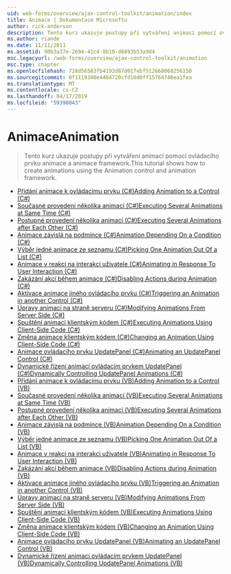 ```yaml
---
uid: web-forms/overview/ajax-control-toolkit/animation/index
title: Animace | Dokumentace Microsoftu
author: rick-anderson
description: Tento kurz ukazuje postupy při vytváření animací pomocí ovládacího prvku animace a animace framework.
ms.author: riande
ms.date: 11/11/2011
ms.assetid: 90b3a37e-2694-41c4-8b10-d6893b53a9d4
msc.legacyurl: /web-forms/overview/ajax-control-toolkit/animation
msc.type: chapter
ms.openlocfilehash: 728d56583fb4192d87d01febf512668068256150
ms.sourcegitcommit: 0f1119340e4464720cfd16d0ff15764746ea1fea
ms.translationtype: MT
ms.contentlocale: cs-CZ
ms.lasthandoff: 04/17/2019
ms.locfileid: "59398043"
---
```

# <a name="animation"></a><span data-ttu-id="23813-103">Animace</span><span class="sxs-lookup"><span data-stu-id="23813-103">Animation</span></span>

> <span data-ttu-id="23813-104">Tento kurz ukazuje postupy při vytváření animací pomocí ovládacího prvku animace a animace framework.</span><span class="sxs-lookup"><span data-stu-id="23813-104">This tutorial shows how to create animations using the Animation control and animation framework.</span></span>


- [<span data-ttu-id="23813-105">Přidání animace k ovládacímu prvku (C#)</span><span class="sxs-lookup"><span data-stu-id="23813-105">Adding Animation to a Control (C#)</span></span>](adding-animation-to-a-control-cs.md)
- [<span data-ttu-id="23813-106">Současné provedení několika animací (C#)</span><span class="sxs-lookup"><span data-stu-id="23813-106">Executing Several Animations at Same Time (C#)</span></span>](executing-several-animations-at-the-same-time-cs.md)
- [<span data-ttu-id="23813-107">Postupné provedení několika animací (C#)</span><span class="sxs-lookup"><span data-stu-id="23813-107">Executing Several Animations after Each Other (C#)</span></span>](executing-several-animations-after-each-other-cs.md)
- [<span data-ttu-id="23813-108">Animace závislá na podmínce (C#)</span><span class="sxs-lookup"><span data-stu-id="23813-108">Animation Depending On a Condition (C#)</span></span>](animation-depending-on-a-condition-cs.md)
- [<span data-ttu-id="23813-109">Výběr jedné animace ze seznamu (C#)</span><span class="sxs-lookup"><span data-stu-id="23813-109">Picking One Animation Out Of a List (C#)</span></span>](picking-one-animation-out-of-a-list-cs.md)
- [<span data-ttu-id="23813-110">Animace v reakci na interakci uživatele (C#)</span><span class="sxs-lookup"><span data-stu-id="23813-110">Animating in Response To User Interaction (C#)</span></span>](animating-in-response-to-user-interaction-cs.md)
- [<span data-ttu-id="23813-111">Zakázání akcí během animace (C#)</span><span class="sxs-lookup"><span data-stu-id="23813-111">Disabling Actions during Animation (C#)</span></span>](disabling-actions-during-animation-cs.md)
- [<span data-ttu-id="23813-112">Aktivace animace jiného ovládacího prvku (C#)</span><span class="sxs-lookup"><span data-stu-id="23813-112">Triggering an Animation in another Control (C#)</span></span>](triggering-an-animation-in-another-control-cs.md)
- [<span data-ttu-id="23813-113">Úpravy animací na straně serveru (C#)</span><span class="sxs-lookup"><span data-stu-id="23813-113">Modifying Animations From Server Side (C#)</span></span>](modifying-animations-from-the-server-side-cs.md)
- [<span data-ttu-id="23813-114">Spuštění animací klientským kódem (C#)</span><span class="sxs-lookup"><span data-stu-id="23813-114">Executing Animations Using Client-Side Code (C#)</span></span>](executing-animations-using-client-side-code-cs.md)
- [<span data-ttu-id="23813-115">Změna animace klientským kódem (C#)</span><span class="sxs-lookup"><span data-stu-id="23813-115">Changing an Animation Using Client-Side Code (C#)</span></span>](changing-an-animation-using-client-side-code-cs.md)
- [<span data-ttu-id="23813-116">Animace ovládacího prvku UpdatePanel (C#)</span><span class="sxs-lookup"><span data-stu-id="23813-116">Animating an UpdatePanel Control (C#)</span></span>](animating-an-updatepanel-control-cs.md)
- [<span data-ttu-id="23813-117">Dynamické řízení animací ovládacím prvkem UpdatePanel (C#)</span><span class="sxs-lookup"><span data-stu-id="23813-117">Dynamically Controlling UpdatePanel Animations (C#)</span></span>](dynamically-controlling-updatepanel-animations-cs.md)
- [<span data-ttu-id="23813-118">Přidání animace k ovládacímu prvku (VB)</span><span class="sxs-lookup"><span data-stu-id="23813-118">Adding Animation to a Control (VB)</span></span>](adding-animation-to-a-control-vb.md)
- [<span data-ttu-id="23813-119">Současné provedení několika animací (VB)</span><span class="sxs-lookup"><span data-stu-id="23813-119">Executing Several Animations at Same Time (VB)</span></span>](executing-several-animations-at-the-same-time-vb.md)
- [<span data-ttu-id="23813-120">Postupné provedení několika animací (VB)</span><span class="sxs-lookup"><span data-stu-id="23813-120">Executing Several Animations after Each Other (VB)</span></span>](executing-several-animations-after-each-other-vb.md)
- [<span data-ttu-id="23813-121">Animace závislá na podmínce (VB)</span><span class="sxs-lookup"><span data-stu-id="23813-121">Animation Depending On a Condition (VB)</span></span>](animation-depending-on-a-condition-vb.md)
- [<span data-ttu-id="23813-122">Výběr jedné animace ze seznamu (VB)</span><span class="sxs-lookup"><span data-stu-id="23813-122">Picking One Animation Out Of a List (VB)</span></span>](picking-one-animation-out-of-a-list-vb.md)
- [<span data-ttu-id="23813-123">Animace v reakci na interakci uživatele (VB)</span><span class="sxs-lookup"><span data-stu-id="23813-123">Animating in Response To User Interaction (VB)</span></span>](animating-in-response-to-user-interaction-vb.md)
- [<span data-ttu-id="23813-124">Zakázání akcí během animace (VB)</span><span class="sxs-lookup"><span data-stu-id="23813-124">Disabling Actions during Animation (VB)</span></span>](disabling-actions-during-animation-vb.md)
- [<span data-ttu-id="23813-125">Aktivace animace jiného ovládacího prvku (VB)</span><span class="sxs-lookup"><span data-stu-id="23813-125">Triggering an Animation in another Control (VB)</span></span>](triggering-an-animation-in-another-control-vb.md)
- [<span data-ttu-id="23813-126">Úpravy animací na straně serveru (VB)</span><span class="sxs-lookup"><span data-stu-id="23813-126">Modifying Animations From Server Side (VB)</span></span>](modifying-animations-from-the-server-side-vb.md)
- [<span data-ttu-id="23813-127">Spuštění animací klientským kódem (VB)</span><span class="sxs-lookup"><span data-stu-id="23813-127">Executing Animations Using Client-Side Code (VB)</span></span>](executing-animations-using-client-side-code-vb.md)
- [<span data-ttu-id="23813-128">Změna animace klientským kódem (VB)</span><span class="sxs-lookup"><span data-stu-id="23813-128">Changing an Animation Using Client-Side Code (VB)</span></span>](changing-an-animation-using-client-side-code-vb.md)
- [<span data-ttu-id="23813-129">Animace ovládacího prvku UpdatePanel (VB)</span><span class="sxs-lookup"><span data-stu-id="23813-129">Animating an UpdatePanel Control (VB)</span></span>](animating-an-updatepanel-control-vb.md)
- [<span data-ttu-id="23813-130">Dynamické řízení animací ovládacím prvkem UpdatePanel (VB)</span><span class="sxs-lookup"><span data-stu-id="23813-130">Dynamically Controlling UpdatePanel Animations (VB)</span></span>](dynamically-controlling-updatepanel-animations-vb.md)
